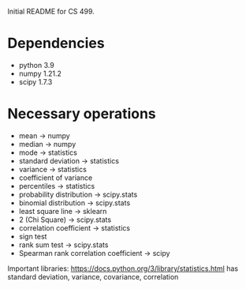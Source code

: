 Initial README for CS 499.

# Dependencies
* python 3.9
* numpy 1.21.2
* scipy 1.7.3

# Necessary operations
* mean -> numpy
* median -> numpy
* mode -> statistics
* standard deviation -> statistics
* variance -> statistics
* coefficient of variance
* percentiles -> statistics
* probability distribution -> scipy.stats
* binomial distribution -> scipy.stats
* least square line -> sklearn
* 2 (Chi Square) -> scipy.stats
* correlation coefficient -> statistics
* sign test
* rank sum test -> scipy.stats
* Spearman rank correlation coefficient -> scipy

Important libraries: 
https://docs.python.org/3/library/statistics.html
has standard deviation, variance, covariance, correlation

